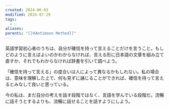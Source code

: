 ```yaml
---
created: 2024-06-03
modified: 2024-07-29
tags:
  - 💡
aliases: 
parents: "[[🌐Antimoon Method]]"
---
```

英語学習初心者のうちは、自分が確信を持って言えることだけを言うこと。もしどのように言えばよいのかわからなければ、言える形に日本語の文章を組み立て直すか、それでもわからなければ辞書を引いて調べよう。

「確信を持って言える」の度合いは人によって異なるかもしれない。私の場合は、意味を理解した上で、何も見ずに誦じることができれば、確信を持って言えるとみなして良いと思っている。

今の私は、まだ自分の考えを話す段階ではなく、言語を学んでいる段階だ。流暢に話そうとするよりも、流暢に話せることを話すようにしよう。